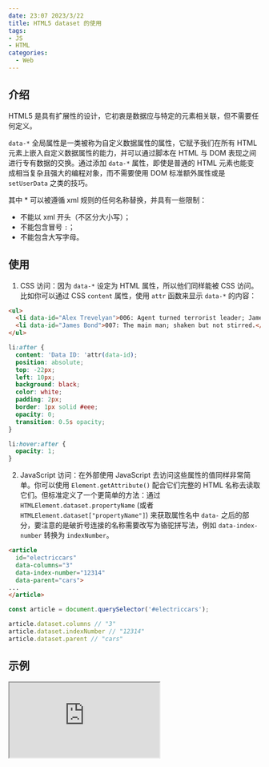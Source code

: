 ```yaml
---
date: 23:07 2023/3/22
title: HTML5 dataset 的使用
tags:
- JS
- HTML
categories:  - Web
---
```

## 介绍
HTML5 是具有扩展性的设计，它初衷是数据应与特定的元素相关联，但不需要任何定义。

`data-*` 全局属性是一类被称为自定义数据属性的属性，它赋予我们在所有 HTML 元素上嵌入自定义数据属性的能力，并可以通过脚本在 HTML 与 DOM 表现之间进行专有数据的交换。通过添加 `data-*` 属性，即使是普通的 HTML 元素也能变成相当复杂且强大的编程对象，而不需要使用 DOM 标准额外属性或是 `setUserData` 之类的技巧。

其中 * 可以被遵循 xml 规则的任何名称替换，并具有一些限制：
- 不能以 xml 开头（不区分大小写）；
- 不能包含冒号 `:`；
- 不能包含大写字母。

## 使用
1. CSS 访问：因为 `data-*` 设定为 HTML 属性，所以他们同样能被 CSS 访问。比如你可以通过 CSS `content` 属性，使用 `attr` 函数来显示 `data-*` 的内容：
```html
<ul>
  <li data-id="Alex Trevelyan">006: Agent turned terrorist leader; James' nemesis in "Goldeneye".</li>
  <li data-id="James Bond">007: The main man; shaken but not stirred.</li>
</ul>
```
```css
li:after {
  content: 'Data ID: 'attr(data-id);
  position: absolute;
  top: -22px;
  left: 10px;
  background: black;
  color: white;
  padding: 2px;
  border: 1px solid #eee;
  opacity: 0;
  transition: 0.5s opacity;
}

li:hover:after {
  opacity: 1;
}
```

2. JavaScript 访问：在外部使用 JavaScript 去访问这些属性的值同样非常简单。你可以使用 `Element.getAttribute()` 配合它们完整的 HTML 名称去读取它们。但标准定义了一个更简单的方法：通过 `HTMLElement.dataset.propertyName` (或者 `HTMLElement.dataset["propertyName"]`) 来获取属性名中 `data-` 之后的部分，要注意的是破折号连接的名称需要改写为骆驼拼写法，例如 `data-index-number` 转换为 `indexNumber`。
```html
<article
  id="electriccars"
  data-columns="3"
  data-index-number="12314"
  data-parent="cars">
...
</article>
```
```js
const article = document.querySelector('#electriccars');

article.dataset.columns // "3"
article.dataset.indexNumber // "12314"
article.dataset.parent // "cars"
```

## 示例
<iframe src="https://code.juejin.cn/pen/7137503930279264264"></iframe>